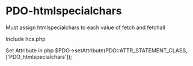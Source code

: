 # PDO-htmlspecialchars
Must assign htmlspecialchars to each value of fetch and fetchall

Include hcs.php 

Set Attribute in php
$PDO->setAttribute(PDO::ATTR_STATEMENT_CLASS, ['PDO_htmlspecialchars']);
